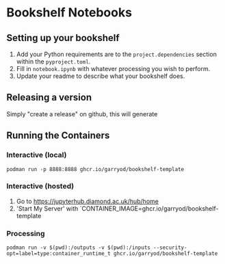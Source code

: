 # Bookshelf Notebooks

## Setting up your bookshelf

1. Add your Python requirements are to the `project.dependencies` section within the `pyproject.toml`.
2. Fill in `notebook.ipynb` with whatever processing you wish to perform.
3. Update your readme to describe what your bookshelf does.

## Releasing a version

Simply "create a release" on github, this will generate 

## Running the Containers

### Interactive (local)

```
podman run -p 8888:8888 ghcr.io/garryod/bookshelf-template
```

### Interactive (hosted)

1.  Go to https://jupyterhub.diamond.ac.uk/hub/home
2.  'Start My Server' with `CONTAINER_IMAGE=ghcr.io/garryod/bookshelf-template

### Processing

```
podman run -v $(pwd):/outputs -v $(pwd):/inputs --security-opt=label=type:container_runtime_t ghcr.io/garryod/bookshelf-template
```
